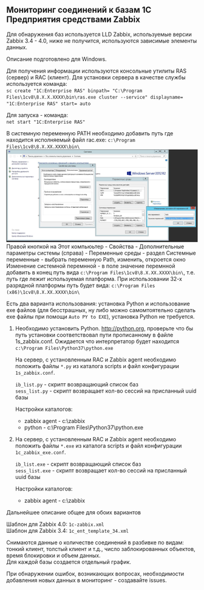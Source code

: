 ## Мониторинг соединений к базам 1С Предприятия средствами Zabbix

Для обнаружения баз используется LLD Zabbix, используемые версии Zabbix 3.4 - 4.0, ниже не получится, используются зависимые элементы данных.

Описание подготовлено для Windows.

Для получения информации используются консольные утилиты RAS (сервер) и RAC (клиент).
Для установки сервера в качестве службы используется команда:  
`sc create "1C:Enterprise RAS" binpath= "C:\Program Files\1cv8\8.Х.Х.ХХХХ\bin\ras.exe cluster --service" displayname= "1C:Enterprise RAS" start= auto` 

Для запуска - команда:  
`net start "1C:Enterprise RAS"`

В системную переменную PATH необходимо добавить путь где находится исполняемый файл rac.exe: `c:\Program Files\1cv8\8.X.XX.XXXX\bin\`  
![set path](/set_path.JPG?raw=true)
Правой кнопкой на Этот компьюьтер - Свойства - Дополнительные параметры системы (справа) - Переменные среды - раздел Системные переменные - выбрать переменную Path, изменить, откроется окно Изменение системной перемнной - в поле значение перемнной добавить в конец путь вида `c:\Program Files\1cv8\8.X.XX.XXXX\bin\`, т.е. путь где лежит используемая платформа.
При использовании 32-х разрядной платформы путь будет вида: `c:\Program Files (x86)\1cv8\8.X.XX.XXXX\bin\`

Есть два варианта использования: установка Python и использование exe файлов (для бесстрашных, ну либо можно самомтоятельно сделать exe файлы при помощи `Auto PY to EXE`), установка Python не требуется.

1. Необходимо установить Python. http://python.org, проверьте что бы путь установки соответствовал пути прописанному в файле 1s_zabbix.conf. Ожидается что интерпретатор будет находится `c:\Program Files\Python37\python.exe` 

    На сервер, с установленным RAC и Zabbix agent необходимо положить файлы `*.py` из каталога scripts и файл конфигурации `1s_zabbix.conf`.

    `ib_list.py` - скрипт возвращающий список баз  
`sess_list.py` - скрипт возвращает кол-во сессий на присланный uuid базы

    Настройки каталогов:
    - zabbix agent - c:\zabbix
    - python - c:\Program Files\Python37\python.exe
    
2. На сервер, с установленным RAC и Zabbix agent необходимо положить файлы `*.exe` из каталога scripts и файл конфигурации `1с_zabbix_exe.conf`.

    `ib_list.exe` - скрипт возвращающий список баз  
    `sess_list.exe` - скрипт возвращает кол-во сессий на присланный uuid базы

    Настройки каталогов:
    - zabbix agent - c:\zabbix
    
Дальнейшее описание общее для обоих вариантов

Шаблон для Zabbix 4.0: `1c-zabbix.xml`  
Шаблон для Zabbix 3.4: `1c_ent_template_34.xml`

Снимаются данные о количестве соединений в разбивке по видам: тонкий клиент, толстый клиент и т.д., число заблокированных объектов, время блокировки и объем данных.  
Для каждой базы создается отдельный график.

При обнаружении ошибок, возникающих вопросах, необходимости добавления новых данных в мониторинг - создавайте issues.
